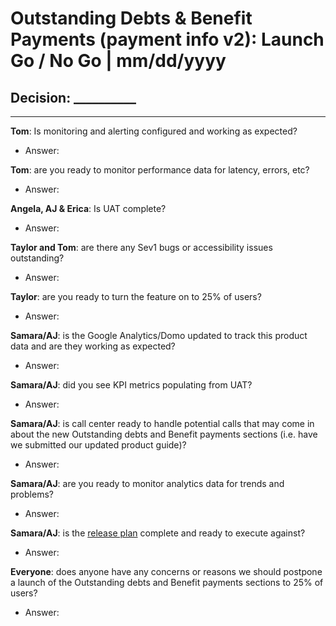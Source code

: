 # Outstanding Debts & Benefit Payments (payment info v2): Launch Go / No Go | mm/dd/yyyy

## Decision: __________

---

**Tom**: Is monitoring and alerting configured and working as expected?
- Answer: 

**Tom**: are you ready to monitor performance data for latency, errors, etc?
- Answer: 

**Angela, AJ & Erica**: Is UAT complete?
- Answer:

**Taylor and Tom**: are there any Sev1 bugs or accessibility issues outstanding?
- Answer: 

**Taylor**: are you ready to turn the feature on to 25% of users?
- Answer: 

**Samara/AJ**: is the Google Analytics/Domo updated to track this product data and are they working as expected?
- Answer: 

**Samara/AJ**: did you see KPI metrics populating from UAT?
- Answer: 

**Samara/AJ**: is call center ready to handle potential calls that may come in about the new Outstanding debts and Benefit payments sections (i.e. have we submitted our updated product guide)?
- Answer: 

**Samara/AJ**: are you ready to monitor analytics data for trends and problems?
- Answer: 

**Samara/AJ**: is the [release plan](https://github.com/department-of-veterans-affairs/va.gov-team/blob/master/products/identity-personalization/my-va/payment-history/launch-materials/payment-info-v2-release-plan.md) complete and ready to execute against?
- Answer: 

**Everyone**: does anyone have any concerns or reasons we should postpone a launch of the Outstanding debts and Benefit payments sections to 25% of users?
- Answer:  
